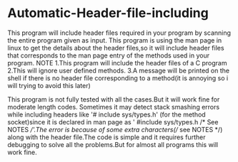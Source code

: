 Automatic-Header-file-including
===============================

This program will include header files required in your program by scanning the entire program given as input.
This program is using the man page in linux to get the details about the header files,so it will include header files
that corresponds to the man page entry of the methods used in your program.
NOTE
1.This program will include the header files of a C program
2.This will ignore user defined methods.
3.A message will be printed on the shell if there is no header file corresponding to a method(it is annoying so 
  i will trying to avoid this later)

This program is not fully tested with all the cases.But it will work fine for moderate length codes.
Sometimes it may detect stack smashing errors while including headers like '# include sys/types.h' (for the method 
socket)since it is declared in man page as ' #include sys/types.h        /* See NOTES */'.The error is because of
some extra characters(/* see NOTES */) along with the header file.The code is simple and it requires further debugging
to solve all the problems.But for almost all programs this will work fine.